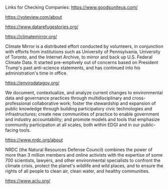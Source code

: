 Links for Checking Companies:
https://www.goodsuniteus.com/

https://voteview.com/about


https://www.datarefugestories.org/


https://climatemirror.org/

Climate Mirror is a distributed effort conducted by volunteers, in conjunction with efforts from institutions such as University of Pennsylvania, University of Toronto, and the Internet Archive, to mirror and back up U.S. Federal Climate Data. It started pre-emptively out of concerns based on President Trump's past anti-science statements, and has continued into his administration's time in office.


https://envirodatagov.org/

We document, contextualize, and analyze current changes to environmental data and governance practices through multidisciplinary and cross-professional collaborative work; foster the stewardship and expansion of public knowledge through building participatory civic technologies and infrastructures; create new communities of practice to enable government and industry accountability; and promote models and tools that emphasize community participation at all scales, both within EDGI and in our public-facing tools.

https://www.nrdc.org/about

NRDC (the Natural Resources Defense Council) combines the power of more than 3 million members and online activists with the expertise of some 700 scientists, lawyers, and other environmental specialists to confront the climate crisis, protect the planet's wildlife and wild places, and to ensure the rights of all people to clean air, clean water, and healthy communities.

https://www.aclu.org/
